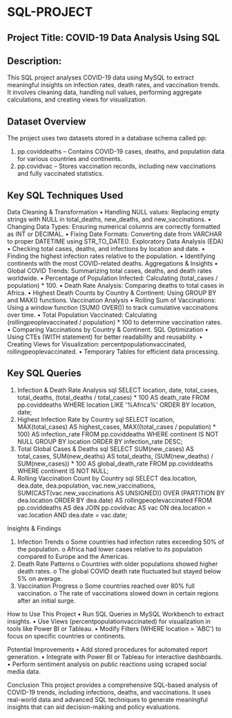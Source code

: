 # SQL-PROJECT
## Project Title: COVID-19 Data Analysis Using SQL
## Description:
This SQL project analyses COVID-19 data using MySQL to extract meaningful insights on infection rates, death rates, and vaccination trends. It involves cleaning data, handling null values, performing aggregate calculations, and creating views for visualization.

## Dataset Overview
The project uses two datasets stored in a database schema called pp:
1.	pp.coviddeaths – Contains COVID-19 cases, deaths, and population data for various countries and continents.
2.	pp.covidvac – Stores vaccination records, including new vaccinations and fully vaccinated statistics.

 ## Key SQL Techniques Used
 Data Cleaning & Transformation
•	Handling NULL values: Replacing empty strings with NULL in total_deaths, new_deaths, and new_vaccinations.
•	Changing Data Types: Ensuring numerical columns are correctly formatted as INT or DECIMAL.
•	Fixing Date Formats: Converting date from VARCHAR to proper DATETIME using STR_TO_DATE().
 Exploratory Data Analysis (EDA)
•	Checking total cases, deaths, and infections by location and date.
•	Finding the highest infection rates relative to the population.
•	Identifying continents with the most COVID-related deaths.
 Aggregations & Insights
•	Global COVID Trends: Summarizing total cases, deaths, and death rates worldwide.
•	Percentage of Population Infected: Calculating (total_cases / population) * 100.
•	Death Rate Analysis: Comparing deaths to total cases in Africa.
•	Highest Death Counts by Country & Continent: Using GROUP BY and MAX() functions.
 Vaccination Analysis
•	Rolling Sum of Vaccinations: Using a window function (SUM() OVER()) to track cumulative vaccinations over time.
•	Total Population Vaccinated: Calculating (rollingpeoplevaccinated / population) * 100 to determine vaccination rates.
•	Comparing Vaccinations by Country & Continent.
 SQL Optimization
•	Using CTEs (WITH statement) for better readability and reusability.
•	Creating Views for Visualization: percentpopulationvaccinated, rollingpeoplevaccinated.
•	Temporary Tables for efficient data processing.

## Key SQL Queries
1.	Infection & Death Rate Analysis 
sql
SELECT location, date, total_cases, total_deaths, 
       (total_deaths / total_cases) * 100 AS death_rate
FROM pp.coviddeaths
WHERE location LIKE '%Africa%'
ORDER BY location, date;
2.	Highest Infection Rate by Country 
sql
SELECT location, MAX(total_cases) AS highest_cases, 
       MAX((total_cases / population) * 100) AS infection_rate
FROM pp.coviddeaths
WHERE continent IS NOT NULL
GROUP BY location
ORDER BY infection_rate DESC;
3.	Total Global Cases & Deaths 
sql
SELECT SUM(new_cases) AS total_cases, 
       SUM(new_deaths) AS total_deaths, 
       (SUM(new_deaths) / SUM(new_cases)) * 100 AS global_death_rate
FROM pp.coviddeaths
WHERE continent IS NOT NULL;
4.	Rolling Vaccination Count by Country 
sql
SELECT dea.location, dea.date, dea.population, vac.new_vaccinations, 
       SUM(CAST(vac.new_vaccinations AS UNSIGNED)) 
       OVER (PARTITION BY dea.location ORDER BY dea.date) AS rollingpeoplevaccinated
FROM pp.coviddeaths AS dea
JOIN pp.covidvac AS vac 
    ON dea.location = vac.location AND dea.date = vac.date;

 Insights & Findings
1.	Infection Trends
o	Some countries had infection rates exceeding 50% of the population.
o	Africa had lower cases relative to its population compared to Europe and the Americas.
2.	Death Rate Patterns
o	Countries with older populations showed higher death rates.
o	The global COVID death rate fluctuated but stayed below 5% on average.
3.	Vaccination Progress
o	Some countries reached over 80% full vaccination.
o	The rate of vaccinations slowed down in certain regions after an initial surge.

 How to Use This Project
•	Run SQL Queries in MySQL Workbench to extract insights.
•	Use Views (percentpopulationvaccinated) for visualization in tools like Power BI or Tableau.
•	Modify Filters (WHERE location = 'ABC') to focus on specific countries or continents.

 Potential Improvements
•	Add stored procedures for automated report generation.
•	Integrate with Power BI or Tableau for interactive dashboards.
•	Perform sentiment analysis on public reactions using scraped social media data.

 Conclusion
This project provides a comprehensive SQL-based analysis of COVID-19 trends, including infections, deaths, and vaccinations. It uses real-world data and advanced SQL techniques to generate meaningful insights that can aid decision-making and policy evaluations.
